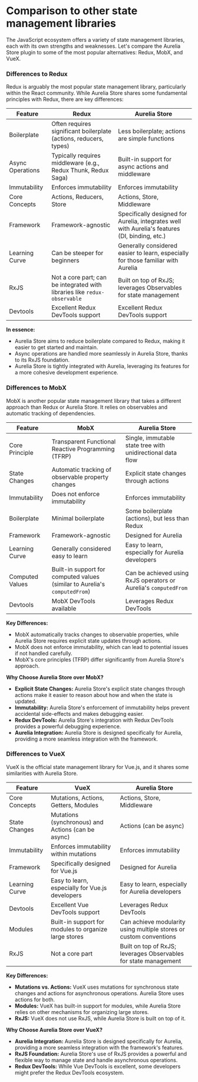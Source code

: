 # Comparison to other state management libraries

The JavaScript ecosystem offers a variety of state management libraries, each with its own strengths and weaknesses. Let's compare the Aurelia Store plugin to some of the most popular alternatives: Redux, MobX, and VueX.

### Differences to Redux

Redux is arguably the most popular state management library, particularly within the React community. While Aurelia Store shares some fundamental principles with Redux, there are key differences:

| Feature          | Redux                                                                     | Aurelia Store                                                                                  |
| ---------------- | ------------------------------------------------------------------------- | ---------------------------------------------------------------------------------------------- |
| Boilerplate      | Often requires significant boilerplate (actions, reducers, types)         | Less boilerplate; actions are simple functions                                                 |
| Async Operations | Typically requires middleware (e.g., Redux Thunk, Redux Saga)             | Built-in support for async actions and middleware                                              |
| Immutability     | Enforces immutability                                                     | Enforces immutability                                                                          |
| Core Concepts    | Actions, Reducers, Store                                                  | Actions, Store, Middleware                                                                     |
| Framework        | Framework-agnostic                                                        | Specifically designed for Aurelia, integrates well with Aurelia's features (DI, binding, etc.) |
| Learning Curve   | Can be steeper for beginners                                              | Generally considered easier to learn, especially for those familiar with Aurelia               |
| RxJS             | Not a core part; can be integrated with libraries like `redux-observable` | Built on top of RxJS; leverages Observables for state management                               |
| Devtools         | Excellent Redux DevTools support                                          | Excellent Redux DevTools support                                                               |

**In essence:**

* Aurelia Store aims to reduce boilerplate compared to Redux, making it easier to get started and maintain.
* Async operations are handled more seamlessly in Aurelia Store, thanks to its RxJS foundation.
* Aurelia Store is tightly integrated with Aurelia, leveraging its features for a more cohesive development experience.

### Differences to MobX

MobX is another popular state management library that takes a different approach than Redux or Aurelia Store. It relies on observables and automatic tracking of dependencies.

| Feature         | MobX                                                                       | Aurelia Store                                                    |
| --------------- | -------------------------------------------------------------------------- | ---------------------------------------------------------------- |
| Core Principle  | Transparent Functional Reactive Programming (TFRP)                         | Single, immutable state tree with unidirectional data flow       |
| State Changes   | Automatic tracking of observable property changes                          | Explicit state changes through actions                           |
| Immutability    | Does not enforce immutability                                              | Enforces immutability                                            |
| Boilerplate     | Minimal boilerplate                                                        | Some boilerplate (actions), but less than Redux                  |
| Framework       | Framework-agnostic                                                         | Designed for Aurelia                                             |
| Learning Curve  | Generally considered easy to learn                                         | Easy to learn, especially for Aurelia developers                 |
| Computed Values | Built-in support for computed values (similar to Aurelia's `computedFrom`) | Can be achieved using RxJS operators or Aurelia's `computedFrom` |
| Devtools        | MobX DevTools available                                                    | Leverages Redux DevTools                                         |

**Key Differences:**

* MobX automatically tracks changes to observable properties, while Aurelia Store requires explicit state updates through actions.
* MobX does not enforce immutability, which can lead to potential issues if not handled carefully.
* MobX's core principles (TFRP) differ significantly from Aurelia Store's approach.

**Why Choose Aurelia Store over MobX?**

* **Explicit State Changes:** Aurelia Store's explicit state changes through actions make it easier to reason about how and when the state is updated.
* **Immutability:** Aurelia Store's enforcement of immutability helps prevent accidental side-effects and makes debugging easier.
* **Redux DevTools:** Aurelia Store's integration with Redux DevTools provides a powerful debugging experience.
* **Aurelia Integration:** Aurelia Store is designed specifically for Aurelia, providing a more seamless integration with the framework.

### Differences to VueX

VueX is the official state management library for Vue.js, and it shares some similarities with Aurelia Store.

| Feature        | VueX                                                  | Aurelia Store                                                      |
| -------------- | ----------------------------------------------------- | ------------------------------------------------------------------ |
| Core Concepts  | Mutations, Actions, Getters, Modules                  | Actions, Store, Middleware                                         |
| State Changes  | Mutations (synchronous) and Actions (can be async)    | Actions (can be async)                                             |
| Immutability   | Enforces immutability within mutations                | Enforces immutability                                              |
| Framework      | Specifically designed for Vue.js                      | Designed for Aurelia                                               |
| Learning Curve | Easy to learn, especially for Vue.js developers       | Easy to learn, especially for Aurelia developers                   |
| Devtools       | Excellent Vue DevTools support                        | Leverages Redux DevTools                                           |
| Modules        | Built-in support for modules to organize large stores | Can achieve modularity using multiple stores or custom conventions |
| RxJS           | Not a core part                                       | Built on top of RxJS; leverages Observables for state management   |

**Key Differences:**

* **Mutations vs. Actions:** VueX uses mutations for synchronous state changes and actions for asynchronous operations. Aurelia Store uses actions for both.
* **Modules:** VueX has built-in support for modules, while Aurelia Store relies on other mechanisms for organizing large stores.
* **RxJS:** VueX does not use RxJS, while Aurelia Store is built on top of it.

**Why Choose Aurelia Store over VueX?**

* **Aurelia Integration:** Aurelia Store is designed specifically for Aurelia, providing a more seamless integration with the framework's features.
* **RxJS Foundation:** Aurelia Store's use of RxJS provides a powerful and flexible way to manage state and handle asynchronous operations.
* **Redux DevTools:** While Vue DevTools is excellent, some developers might prefer the Redux DevTools ecosystem.
